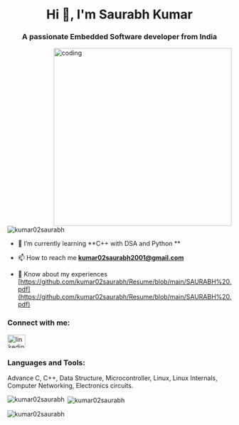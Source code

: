 <h1 align="center">Hi 👋, I'm Saurabh Kumar</h1>
<h3 align="center">A passionate Embedded Software developer from India</h3>

<img align ="right" alt= "coding" width ="400" src ="https://cdn.dribbble.com/users/1162077/screenshots/3848914/programmer.gif">

<p align="left"> <img src="https://komarev.com/ghpvc/?username=kumar02saurabh&label=Profile%20views&color=0e75b6&style=flat" alt="kumar02saurabh" /> </p>

- 🌱 I’m currently learning **C++ with DSA and Python **

- 📫 How to reach me **kumar02saurabh2001@gmail.com**

- 📄 Know about my experiences [https://github.com/kumar02saurabh/Resume/blob/main/SAURABH%20.pdf](https://github.com/kumar02saurabh/Resume/blob/main/SAURABH%20.pdf)

<h3 align="left">Connect with me:</h3>
<p align="left">
<a href="https://linkedin.com/in/linkedin.com/in/saurabh-kumar-089a95194" target="blank"><img align="center" src="https://raw.githubusercontent.com/rahuldkjain/github-profile-readme-generator/master/src/images/icons/Social/linked-in-alt.svg" alt="linkedin.com/in/saurabh-kumar-089a95194" height="30" width="40" /></a>
</p>

<h3 align="left">Languages and Tools:</h3>
<p> Advance C, C++, Data Structure, Microcontroller, Linux, Linux Internals, Computer Networking, Electronics circuits.
</p>
<!-- <p align="left"> <a href="https://www.cprogramming.com/" target="_blank" rel="noreferrer"> <img src="https://raw.githubusercontent.com/devicons/devicon/master/icons/c/c-original.svg" alt="c" width="40" height="40"/> </a> <a href="https://www.w3schools.com/cpp/" target="_blank" rel="noreferrer"> <img src="https://raw.githubusercontent.com/devicons/devicon/master/icons/cplusplus/cplusplus-original.svg" alt="cplusplus" width="40" height="40"/> </a> <a href="https://www.w3schools.com/css/" target="_blank" rel="noreferrer"> <img src="https://raw.githubusercontent.com/devicons/devicon/master/icons/css3/css3-original-wordmark.svg" alt="css3" width="40" height="40"/> </a> <a href="https://expressjs.com" target="_blank" rel="noreferrer"> <img src="https://raw.githubusercontent.com/devicons/devicon/master/icons/express/express-original-wordmark.svg" alt="express" width="40" height="40"/> </a> <a href="https://git-scm.com/" target="_blank" rel="noreferrer"> <img src="https://www.vectorlogo.zone/logos/git-scm/git-scm-icon.svg" alt="git" width="40" height="40"/> </a> <a href="https://www.w3.org/html/" target="_blank" rel="noreferrer"> <img src="https://raw.githubusercontent.com/devicons/devicon/master/icons/html5/html5-original-wordmark.svg" alt="html5" width="40" height="40"/> </a> <a href="https://www.java.com" target="_blank" rel="noreferrer"> <img src="https://raw.githubusercontent.com/devicons/devicon/master/icons/java/java-original.svg" alt="java" width="40" height="40"/> </a> <a href="https://developer.mozilla.org/en-US/docs/Web/JavaScript" target="_blank" rel="noreferrer"> <img src="https://raw.githubusercontent.com/devicons/devicon/master/icons/javascript/javascript-original.svg" alt="javascript" width="40" height="40"/> </a> <a href="https://www.mongodb.com/" target="_blank" rel="noreferrer"> <img src="https://raw.githubusercontent.com/devicons/devicon/master/icons/mongodb/mongodb-original-wordmark.svg" alt="mongodb" width="40" height="40"/> </a> <a href="https://www.mysql.com/" target="_blank" rel="noreferrer"> <img src="https://raw.githubusercontent.com/devicons/devicon/master/icons/mysql/mysql-original-wordmark.svg" alt="mysql" width="40" height="40"/> </a> <a href="https://nodejs.org" target="_blank" rel="noreferrer"> <img src="https://raw.githubusercontent.com/devicons/devicon/master/icons/nodejs/nodejs-original-wordmark.svg" alt="nodejs" width="40" height="40"/> </a> <a href="https://www.python.org" target="_blank" rel="noreferrer"> <img src="https://raw.githubusercontent.com/devicons/devicon/master/icons/python/python-original.svg" alt="python" width="40" height="40"/> </a> <a href="https://reactjs.org/" target="_blank" rel="noreferrer"> <img src="https://raw.githubusercontent.com/devicons/devicon/master/icons/react/react-original-wordmark.svg" alt="react" width="40" height="40"/> </a> </p> -->

<p><img align="left" src="https://github-readme-stats.vercel.app/api/top-langs?username=kumar02saurabh&show_icons=true&locale=en&layout=compact" alt="kumar02saurabh" /></p>

<p>&nbsp;<img align="center" src="https://github-readme-stats.vercel.app/api?username=kumar02saurabh&show_icons=true&locale=en" alt="kumar02saurabh" /></p>

<p><img align="center" src="https://github-readme-streak-stats.herokuapp.com/?user=kumar02saurabh&" alt="kumar02saurabh" /></p>
